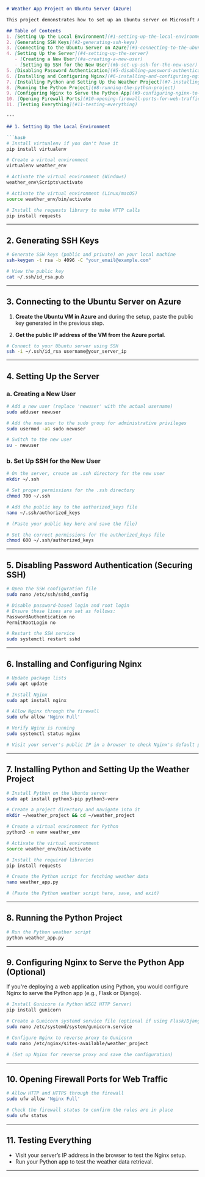 ```markdown
# Weather App Project on Ubuntu Server (Azure)

This project demonstrates how to set up an Ubuntu server on Microsoft Azure, configure SSH login with private/public keys, install Nginx, deploy a simple Python weather app, and secure the server with a firewall.

## Table of Contents
1. [Setting Up the Local Environment](#1-setting-up-the-local-environment)
2. [Generating SSH Keys](#2-generating-ssh-keys)
3. [Connecting to the Ubuntu Server on Azure](#3-connecting-to-the-ubuntu-server-on-azure)
4. [Setting Up the Server](#4-setting-up-the-server)
   - [Creating a New User](#a-creating-a-new-user)
   - [Setting Up SSH for the New User](#b-set-up-ssh-for-the-new-user)
5. [Disabling Password Authentication](#5-disabling-password-authentication-securing-ssh)
6. [Installing and Configuring Nginx](#6-installing-and-configuring-nginx)
7. [Installing Python and Setting Up the Weather Project](#7-installing-python-and-setting-up-the-weather-project)
8. [Running the Python Project](#8-running-the-python-project)
9. [Configuring Nginx to Serve the Python App](#9-configuring-nginx-to-serve-the-python-app-optional)
10. [Opening Firewall Ports](#10-opening-firewall-ports-for-web-traffic)
11. [Testing Everything](#11-testing-everything)

---

## 1. Setting Up the Local Environment

```bash
# Install virtualenv if you don't have it
pip install virtualenv

# Create a virtual environment
virtualenv weather_env

# Activate the virtual environment (Windows)
weather_env\Scripts\activate

# Activate the virtual environment (Linux/macOS)
source weather_env/bin/activate

# Install the requests library to make HTTP calls
pip install requests
```

---

## 2. Generating SSH Keys

```bash
# Generate SSH keys (public and private) on your local machine
ssh-keygen -t rsa -b 4096 -C "your_email@example.com"

# View the public key
cat ~/.ssh/id_rsa.pub
```

---

## 3. Connecting to the Ubuntu Server on Azure

1. **Create the Ubuntu VM in Azure** and during the setup, paste the public key generated in the previous step.

2. **Get the public IP address of the VM from the Azure portal**.

```bash
# Connect to your Ubuntu server using SSH
ssh -i ~/.ssh/id_rsa username@your_server_ip
```

---

## 4. Setting Up the Server

### a. Creating a New User

```bash
# Add a new user (replace 'newuser' with the actual username)
sudo adduser newuser

# Add the new user to the sudo group for administrative privileges
sudo usermod -aG sudo newuser

# Switch to the new user
su - newuser
```

### b. Set Up SSH for the New User

```bash
# On the server, create an .ssh directory for the new user
mkdir ~/.ssh

# Set proper permissions for the .ssh directory
chmod 700 ~/.ssh

# Add the public key to the authorized_keys file
nano ~/.ssh/authorized_keys

# (Paste your public key here and save the file)

# Set the correct permissions for the authorized_keys file
chmod 600 ~/.ssh/authorized_keys
```

---

## 5. Disabling Password Authentication (Securing SSH)

```bash
# Open the SSH configuration file
sudo nano /etc/ssh/sshd_config

# Disable password-based login and root login
# Ensure these lines are set as follows:
PasswordAuthentication no
PermitRootLogin no

# Restart the SSH service
sudo systemctl restart sshd
```

---

## 6. Installing and Configuring Nginx

```bash
# Update package lists
sudo apt update

# Install Nginx
sudo apt install nginx

# Allow Nginx through the firewall
sudo ufw allow 'Nginx Full'

# Verify Nginx is running
sudo systemctl status nginx

# Visit your server's public IP in a browser to check Nginx's default page
```

---

## 7. Installing Python and Setting Up the Weather Project

```bash
# Install Python on the Ubuntu server
sudo apt install python3-pip python3-venv

# Create a project directory and navigate into it
mkdir ~/weather_project && cd ~/weather_project

# Create a virtual environment for Python
python3 -m venv weather_env

# Activate the virtual environment
source weather_env/bin/activate

# Install the required libraries
pip install requests

# Create the Python script for fetching weather data
nano weather_app.py

# (Paste the Python weather script here, save, and exit)
```

---

## 8. Running the Python Project

```bash
# Run the Python weather script
python weather_app.py
```

---

## 9. Configuring Nginx to Serve the Python App (Optional)

If you're deploying a web application using Python, you would configure Nginx to serve the Python app (e.g., Flask or Django).

```bash
# Install Gunicorn (a Python WSGI HTTP Server)
pip install gunicorn

# Create a Gunicorn systemd service file (optional if using Flask/Django)
sudo nano /etc/systemd/system/gunicorn.service

# Configure Nginx to reverse proxy to Gunicorn
sudo nano /etc/nginx/sites-available/weather_project

# (Set up Nginx for reverse proxy and save the configuration)
```

---

## 10. Opening Firewall Ports for Web Traffic

```bash
# Allow HTTP and HTTPS through the firewall
sudo ufw allow 'Nginx Full'

# Check the firewall status to confirm the rules are in place
sudo ufw status
```

---

## 11. Testing Everything

- Visit your server’s IP address in the browser to test the Nginx setup.
- Run your Python app to test the weather data retrieval.

---
